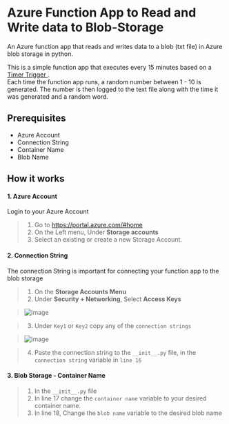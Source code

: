 # Azure Function App to Read and Write data to Blob-Storage

An Azure function app that reads and writes data to a blob (txt file) in Azure blob storage in python.

This is a simple function app that executes every 15 minutes based on a <a href="https://github.com/Ndarugaa/Azure-Function-App-to-Read-and-Write-to-Blob-Storage/tree/main/TimerTrigger1">Timer Trigger </a>. <br>Each time the function app runs, a random number between 1 - 10 is generated. The number is then logged to the text file along with the time it was generated and a random word.

## Prerequisites
<ul>
  <li>Azure Account</li>
  <li>Connection String</li>
  <li>Container Name</li>
  <li>Blob Name</li>
</ul>

## How it works
#### 1. Azure Account
Login to your Azure Account
> 1. Go to https://portal.azure.com/#home
> 2. On the Left menu, Under <strong>Storage accounts</strong>
> 3. Select an existing or create a new Storage Account.

#### 2. Connection String
The connection String is important for connecting your function app to the blob storage
> 1. On the <strong>Storage Accounts Menu</strong>
> 2. Under <strong>Security + Networking</strong>, Select <strong>Access Keys</strong>

> ![image](https://github.com/Ndarugaa/Azure-Function-App-to-Read-and-Write-to-Blob-Storage/assets/68260816/f8c7debc-698a-47c4-9229-7a8cce484596)

> 3.  Under `Key1` or `Key2` copy any of the `connection strings`

>   ![image](https://github.com/Ndarugaa/Azure-Function-App-to-Read-and-Write-to-Blob-Storage/assets/68260816/755cd3b9-ee02-4bde-9495-6c4f50b680b8)

> 4. Paste the connection string to the `__init__.py` file, in the `connection string` variable in `line 16`

#### 3. Blob Storage - Container Name
> 1. In the `__init__.py` file
> 2. In line 17 change the `container name` variable to your desired container name.
> 3. In line 18, Change the `blob name` variable to the desired blob name

